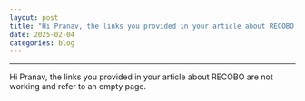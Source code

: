 ```yaml
---
layout: post
title: "Hi Pranav, the links you provided in your article about RECOBO are not working and refer to an…"
date: 2025-02-04
categories: blog
---
```


* * *

Hi Pranav, the links you provided in your article about RECOBO are not working and refer to an empty page.